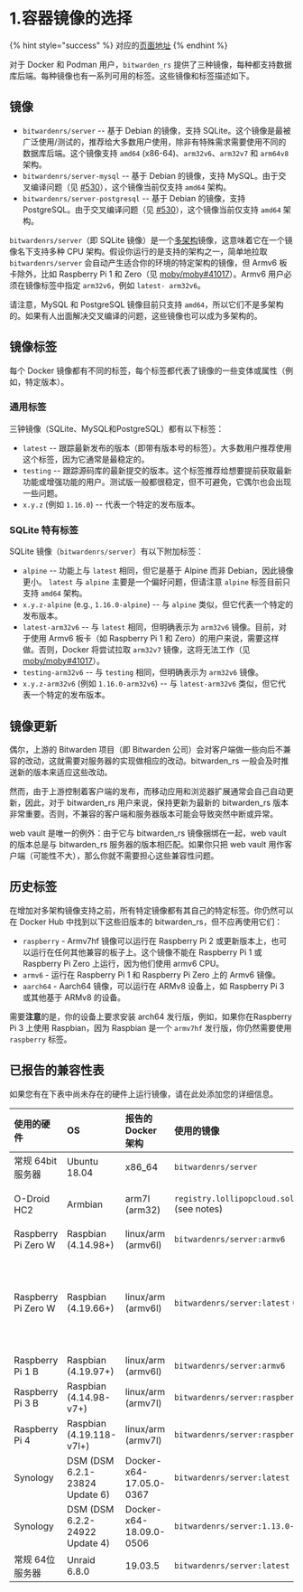 # 1.容器镜像的选择

{% hint style="success" %}
对应的[页面地址](https://github.com/dani-garcia/bitwarden_rs/wiki/Which-container-image-to-use)
{% endhint %}

对于 Docker 和 Podman 用户，`bitwarden_rs` 提供了三种镜像，每种都支持数据库后端。每种镜像也有一系列可用的标签。这些镜像和标签描述如下。

## 镜像 <a id="images"></a>

* `bitwardenrs/server` -- 基于 Debian 的镜像，支持 SQLite。这个镜像是最被广泛使用/测试的，推荐给大多数用户使用，除非有特殊需求需要使用不同的数据库后端。这个镜像支持 `amd64` \(x86-64\)、`arm32v6`、`arm32v7` 和 `arm64v8` 架构。
* `bitwardenrs/server-mysql` -- 基于 Debian 的镜像，支持 MySQL。由于交叉编译问题（见 [\#530](https://github.com/dani-garcia/bitwarden_rs/issues/530)），这个镜像当前仅支持 `amd64`  架构。
* `bitwardenrs/server-postgresql` -- 基于 Debian 的镜像，支持 PostgreSQL。由于交叉编译问题（见 [\#530](https://github.com/dani-garcia/bitwarden_rs/issues/530)），这个镜像当前仅支持 `amd64`  架构。

`bitwardenrs/server`（即 SQLite 镜像）是一个[多架构](https://www.docker.com/blog/multi-arch-all-the-things/)镜像，这意味着它在一个镜像名下支持多种 CPU 架构。假设你运行的是支持的架构之一，简单地拉取 `bitwardenrs/server` 会自动产生适合你的环境的特定架构的镜像，但 Armv6 板卡除外，比如 Raspberry Pi 1 和 Zero（见 [moby/moby\#41017](https://github.com/moby/moby/issues/41017)）。Armv6 用户必须在镜像标签中指定 `arm32v6`，例如 `latest- arm32v6`。

请注意，MySQL 和 PostgreSQL 镜像目前只支持 `amd64`，所以它们不是多架构的。如果有人出面解决交叉编译的问题，这些镜像也可以成为多架构的。

## 镜像标签 <a id="image-tags"></a>

每个 Docker 镜像都有不同的标签，每个标签都代表了镜像的一些变体或属性（例如，特定版本）。

### 通用标签 <a id="common-tags"></a>

三钟镜像（SQLite、MySQL和PostgreSQL）都有以下标签：

* `latest` --  跟踪最新发布的版本（即带有版本号的标签）。大多数用户推荐使用这个标签，因为它通常是最稳定的。
* `testing` -- 跟踪源码库的最新提交的版本。这个标签推荐给想要提前获取最新功能或增强功能的用户。测试版一般都很稳定，但不可避免，它偶尔也会出现一些问题。
* `x.y.z` \(例如 `1.16.0`\) -- 代表一个特定的发布版本。

### SQLite 特有标签 <a id="sqlite-specific-tags"></a>

SQLite 镜像（`bitwardenrs/server`）有以下附加标签：

* `alpine` -- 功能上与 `latest` 相同，但它是基于 Alpine 而非 Debian，因此镜像更小。 `latest` 与 `alpine` 主要是一个偏好问题，但请注意 `alpine` 标签目前只支持 `amd64` 架构。
* `x.y.z-alpine` \(e.g., `1.16.0-alpine`\) -- 与 `alpine` 类似，但它代表一个特定的发布版本。
* `latest-arm32v6` -- 与 `latest` 相同，但明确表示为 `arm32v6` 镜像。目前，对于使用 Armv6 板卡（如 Raspberry Pi 1 和 Zero）的用户来说，需要这样做。否则，Docker 将尝试拉取 `arm32v7` 镜像，这将无法工作（见 [moby/moby\#41017](https://github.com/moby/moby/issues/41017)）。
* `testing-arm32v6` -- 与 `testing` 相同，但明确表示为 `arm32v6` 镜像。
* `x.y.z-arm32v6` \(例如 `1.16.0-arm32v6`\) -- 与 `latest-arm32v6` 类似，但它代表一个特定的发布版本。

## 镜像更新 <a id="image-updates"></a>

偶尔，上游的 Bitwarden 项目（即 Bitwarden 公司）会对客户端做一些向后不兼容的改动，这就需要对服务器的实现做相应的改动。bitwarden\_rs 一般会及时推送新的版本来适应这些改动。

然而，由于上游控制着客户端的发布，而移动应用和浏览器扩展通常会自己自动更新，因此，对于 bitwarden\_rs 用户来说，保持更新为最新的 bitwarden\_rs 版本非常重要。否则，不兼容的客户端和服务器版本可能会导致突然中断或异常。

web vault 是唯一的例外：由于它与 bitwarden\_rs 镜像捆绑在一起，web vault 的版本总是与 bitwarden\_rs 服务器的版本相匹配。如果你只把 web vault 用作客户端（可能性不大），那么你就不需要担心这些兼容性问题。

## 历史标签 <a id="historical-tags"></a>

在增加对多架构镜像支持之前，所有特定镜像都有其自己的特定标签。你仍然可以在 Docker Hub 中找到以下这些旧版本的 bitwarden\_rs，但不应再使用它们：

* `raspberry` - Armv7hf 镜像可以运行在 Raspberry Pi 2 或更新版本上，也可以运行在任何其他兼容的板子上。这个镜像不能在 Raspberry Pi 1 或 Raspberry Pi Zero 上运行，因为他们使用 armv6 CPU。
* `armv6` - 运行在 Raspberry Pi 1 和 Raspberry Pi Zero 上的 Armv6 镜像。
* `aarch64` - Aarch64 镜像，可以运行在 ARMv8 设备上，如 Raspberry Pi 3 或其他基于 ARMv8 的设备。

需要**注意**的是，你的设备上要求安装 arch64 发行版，例如，如果你在Raspberry Pi 3 上使用 Raspbian，因为 Raspbian 是一个 `armv7hf` 发行版，你仍然需要使用 `raspberry` 标签。

## 已报告的兼容性表 <a id="reported-compatibility-table"></a>

如果您有在下表中尚未存在的硬件上运行镜像，请在此处添加您的详细信息。

| 使用的硬件 | OS | 报告的 Docker  架构 | 使用的镜像 | 状态 | 备注 |
| :--- | :--- | :--- | :--- | :--- | :--- |
| 常规 64bit 服务器 | Ubuntu 18.04 | x86\_64 | `bitwardenrs/server` | OK |  |
| O-Droid HC2 | Armbian | arm7l \(arm32\) | `registry.lollipopcloud.solutions/arm32v7/bitwarden` \(see notes\) | OK | 从上游资源建立的非官方镜像；`bitwardenrs/server:raspberry` 是官方的等效镜像 |
| Raspberry Pi Zero W | Raspbian \(4.14.98+\) | linux/arm \(armv6l\) | `bitwardenrs/server:armv6` | OK |  |
| Raspberry Pi Zero W | Raspbian \(4.19.66+\) | linux/arm \(armv6l\) | `bitwardenrs/server:latest` \(Multiarch\) | OK | 只有在使用 docker 实验性功能 "docker pull --platform=linux/arm/v6"时，才能使用。否则会选择错误的镜像\([https://github.com/dani-garcia/bitwarden\_rs/issues/1064](https://github.com/dani-garcia/bitwarden_rs/issues/1064)\) |
| Raspberry Pi 1 B | Raspbian \(4.19.97+\) | linux/arm \(armv6l\) | `bitwardenrs/server:armv6` | OK |  |
| Raspberry Pi 3 B | Raspbian \(4.14.98-v7+\) | linux/arm \(armv7l\) | `bitwardenrs/server:raspberry` | OK |  |
| Raspberry Pi 4 | Raspbian \(4.19.118-v7l+\) | linux/arm \(armv7l\) | `bitwardenrs/server:raspberry` | OK | 4go 版本, rev 1.1 |
| Synology | DSM \(DSM 6.2.1-23824 Update 6\) | Docker-x64-17.05.0-0367 | `bitwardenrs/server:latest` | OK |  |
| Synology | DSM \(DSM 6.2.2-24922 Update 4\) | Docker-x64-18.09.0-0506 | `bitwardenrs/server:1.13.0-alpine` | OK |  |
| 常规 64位 服务器 | Unraid 6.8.0 | 19.03.5 | `bitwardenrs/server:latest` | OK |  |

